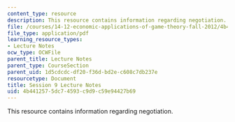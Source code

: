 ```yaml
---
content_type: resource
description: This resource contains information regarding negotiation.
file: /courses/14-12-economic-applications-of-game-theory-fall-2012/4b4412575dc74593c9d9c59e94427b69_MIT14_12F12_chapter9.pdf
file_type: application/pdf
learning_resource_types:
- Lecture Notes
ocw_type: OCWFile
parent_title: Lecture Notes
parent_type: CourseSection
parent_uid: 1d5cdcdc-df20-f36d-bd2e-c608c7db237e
resourcetype: Document
title: Session 9 Lecture Notes
uid: 4b441257-5dc7-4593-c9d9-c59e94427b69
---
```

This resource contains information regarding negotiation.

